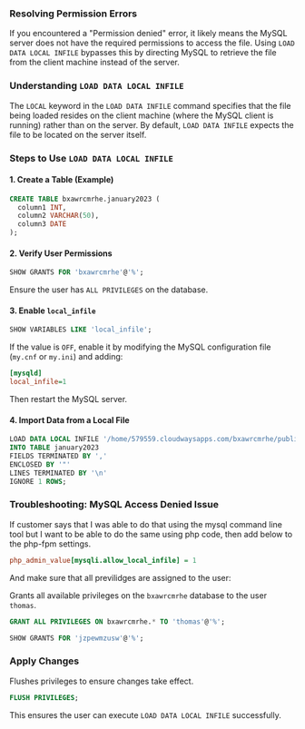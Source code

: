 ### Resolving Permission Errors
If you encountered a "Permission denied" error, it likely means the MySQL server does not have the required permissions to access the file. Using `LOAD DATA LOCAL INFILE` bypasses this by directing MySQL to retrieve the file from the client machine instead of the server.

### Understanding `LOAD DATA LOCAL INFILE`

The `LOCAL` keyword in the `LOAD DATA INFILE` command specifies that the file being loaded resides on the client machine (where the MySQL client is running) rather than on the server. By default, `LOAD DATA INFILE` expects the file to be located on the server itself.


### Steps to Use `LOAD DATA LOCAL INFILE`

#### 1. Create a Table (Example)
```sql
CREATE TABLE bxawrcmrhe.january2023 (
  column1 INT,
  column2 VARCHAR(50),
  column3 DATE
);
```

#### 2. Verify User Permissions
```sql
SHOW GRANTS FOR 'bxawrcmrhe'@'%';
```
Ensure the user has `ALL PRIVILEGES` on the database.

#### 3. Enable `local_infile`
```sql
SHOW VARIABLES LIKE 'local_infile';
```
If the value is `OFF`, enable it by modifying the MySQL configuration file (`my.cnf` or `my.ini`) and adding:
```ini
[mysqld]
local_infile=1
```
Then restart the MySQL server.

#### 4. Import Data from a Local File
```sql
LOAD DATA LOCAL INFILE '/home/579559.cloudwaysapps.com/bxawrcmrhe/public_html/wp-content/uploads/wpallimport/files/1.csv'
INTO TABLE january2023
FIELDS TERMINATED BY ','
ENCLOSED BY '"'
LINES TERMINATED BY '\n'
IGNORE 1 ROWS;
```

### Troubleshooting: MySQL Access Denied Issue

If customer says that I was able to do that using the mysql command line tool but I want to be able to do the same using php code, then add below to the php-fpm settings.

```ini
php_admin_value[mysqli.allow_local_infile] = 1
```
And make sure that all previlidges are assigned to the user:

Grants all available privileges on the `bxawrcmrhe` database to the user `thomas`.
```sql
GRANT ALL PRIVILEGES ON bxawrcmrhe.* TO 'thomas'@'%';
```

```sql
SHOW GRANTS FOR 'jzpewmzusw'@'%';
```

### Apply Changes
Flushes privileges to ensure changes take effect.
```sql
FLUSH PRIVILEGES;
```


This ensures the user can execute `LOAD DATA LOCAL INFILE` successfully.


